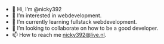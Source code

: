 - 👋 Hi, I’m @nicky392
- 👀 I’m interested in webdevelopment.
- 🌱 I’m currently learning fullstack webdevelopment.
- 💞️ I’m looking to collaborate on how to be a good developer.
- 📫 How to reach me nicky392@live.nl.

<!---
nicky392/nicky392 is a ✨ special ✨ repository because its `README.md` (this file) appears on your GitHub profile.
You can click the Preview link to take a look at your changes.
--->
